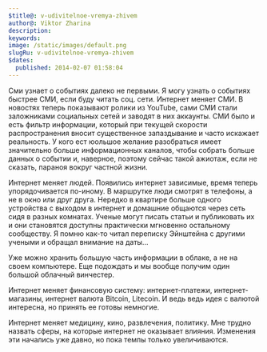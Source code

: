 ```yaml
---
$title@: v-udivitelnoe-vremya-zhivem
author@: Viktor Zharina
description: 
keywords: 
image: /static/images/default.png
slugRu: v-udivitelnoe-vremya-zhivem
$dates:
  published: 2014-02-07 01:58:04
---
```

Сми узнает о событиях далеко не первыми. Я могу узнать о событиях быстрее СМИ, если буду читать соц. сети. Интернет меняет СМИ. В новостях теперь показывают ролики из YouTube, сами СМИ стали заложниками социальных сетей и заводят в них аккаунты. СМИ было и есть фильтр информации, который при текущей скорости распространения вносит существенное запаздывание и часто искажает реальность. У кого ест юольшое желание разобраться имеет значительно больше информационных каналов, чтобы собрать больше данных о событии и, наверное, поэтому сейчас такой ажиотаж, если не сказать, параноя вокруг частной жизни.

Интернет меняет людей. Появились интернет зависимые, время теперь упорядочивается по-иному. В маршрутке люди смотрят в телефоны, а не в окно или друг друга. Нередко в квартире больше одного устройства с выходом в интернет и домашние общаются через сеть сидя в разных комнатах. Ученые могут писать статьи и публиковать их и они становятся доступны практически мгновенно остальному сообществу. Я помню как-то читал переписку Эйнштейна с другими учеными и обращал внимание на даты...

Уже можно хранить большую часть информации в облаке, а не на своем компьютере. Еще подождать и мы вообще получим один большой облачный винчестер.

Интернет меняет финансовую систему: интернет-платежи, интернет-магазины,  интернет валюта Bitcoin, Litecoin. И ведь ведь идея с валютой интересна, но принять ее готовы немногие.

Интернет меняет медицину, кино, развлечения, политику. Мне трудно назвать сферы, на которые интернет не оказывает влияния. Изменения эти начались уже давно, но пока темпы только увеличиваются.
